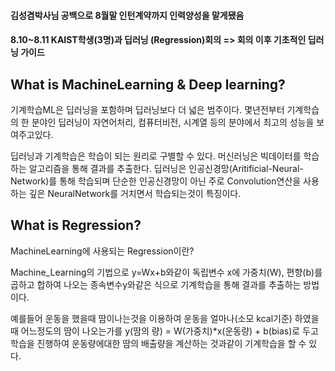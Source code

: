 #### 김성겸박사님 공백으로 8월말 인턴계약까지 인력양성을 맡게됐음

#### 8.10~8.11 KAIST학생(3명)과 딥러닝 (Regression)회의 => 회의 이후 기초적인 딥러닝 가이드

## What is MachineLearning & Deep learning?
기계학습ML은 딥러닝을 포함하며 딥러닝보다 더 넓은 범주이다.
몇년전부터 기계학습의 한 분야인 딥러닝이 자연어처리, 컴퓨터비전, 시계열 등의 분야에서 최고의 성능을 보여주고있다.

딥러닝과 기계학습은 학습이 되는 원리로 구별할 수 있다.
머신러닝은 빅데이터를 학습하는 알고리즘을 통해 결과를 추출한다.
딥러닝은 인공신경망(Aritificial-Neural-Network)를 통해 학습되며 단순한 인공신경망이 아닌 주로 Convolution연산을 사용하는 깊은 NeuralNetwork를 거치면서 학습되는것이 특징이다.

## What is Regression?
MachineLearning에 사용되는 Regression이란?

Machine_Learning의 기법으로 y=Wx+b와같이 독립변수 x에 가중치(W), 편향(b)를 곱하고 합하여 나오는 종속변수y와같은 식으로
기계학습을 통해 결과를 추출하는 방법이다.

예를들어 운동을 했을때 땀이나는것을 이용하여 운동을 얼마나(소모 kcal기준) 하였을 때 어느정도의 땀이 나오는가를
y(땀의 량) = W(가중치)*x(운동량) + b(bias)로 두고 학습을 진행하여 운동량에대한 땀의 배출량을 계산하는 것과같이 기계학습을 할 수 있다.


